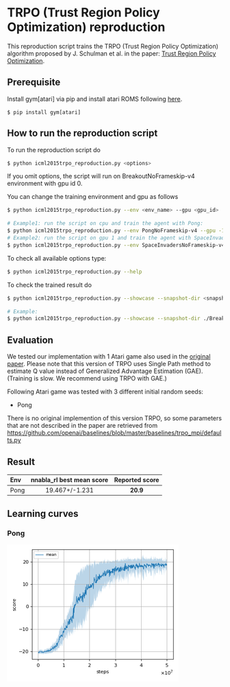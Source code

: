 # TRPO (Trust Region Policy Optimization) reproduction

This reproduction script trains the TRPO (Trust Region Policy Optimization) algorithm proposed by J. Schulman et al. in the paper: [Trust Region Policy Optimization](https://arxiv.org/abs/1502.05477).

## Prerequisite

Install gym[atari] via pip and install atari ROMS following [here](https://github.com/mgbellemare/Arcade-Learning-Environment/tree/master/examples/python-rom-package).

```
$ pip install gym[atari]
```

## How to run the reproduction script

To run the reproduction script do

```sh
$ python icml2015trpo_reproduction.py <options>
```

If you omit options, the script will run on BreakoutNoFrameskip-v4 environment with gpu id 0.

You can change the training environment and gpu as follows

```sh
$ python icml2015trpo_reproduction.py --env <env_name> --gpu <gpu_id>
```

```sh
# Example1: run the script on cpu and train the agent with Pong:
$ python icml2015trpo_reproduction.py --env PongNoFrameskip-v4 --gpu -1
# Example2: run the script on gpu 1 and train the agent with SpaceInvaders:
$ python icml2015trpo_reproduction.py --env SpaceInvadersNoFrameskip-v4 --gpu 1
```

To check all available options type:

```sh
$ python icml2015trpo_reproduction.py --help
```

To check the trained result do

```sh
$ python icml2015trpo_reproduction.py --showcase --snapshot-dir <snapshot_dir> --render
```

```sh
# Example:
$ python icml2015trpo_reproduction.py --showcase --snapshot-dir ./BreakoutNoFrameskip-v4/seed-1/iteration-100000/ --render
```

## Evaluation

We tested our implementation with 1 Atari game also used in the [original paper](https://arxiv.org/pdf/1502.05477.pdf).
Please note that this version of TRPO uses Single Path method to estimate Q value instead of Generalized Advantage Estimation (GAE).
(Training is slow. We recommend using TRPO with GAE.)

Following Atari game was tested with 3 different initial random seeds:

- Pong

There is no original implemention of this version TRPO, so some parameters that are not described in the paper are retrieved from https://github.com/openai/baselines/blob/master/baselines/trpo_mpi/defaults.py

## Result

|Env|nnabla_rl best mean score|Reported score|
|:---|:---:|:---:|
|Pong|19.467+/-1.231|**20.9**|

## Learning curves

### Pong

![Pong Result](reproduction_results/PongNoFrameskip-v4_results/result.png)

